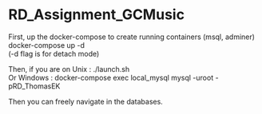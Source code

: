 # RD_Assignment_GCMusic
First, up the docker-compose to create running containers (msql, adminer)  
docker-compose up -d   
(-d flag is for detach mode)  

Then, if you are on Unix : ./launch.sh  
Or Windows : docker-compose exec local_mysql mysql -uroot -pRD_ThomasEK  
  
Then you can freely navigate in the databases.  
